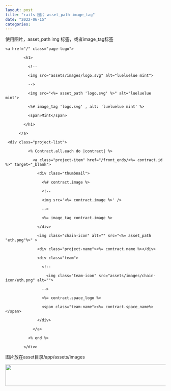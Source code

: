 ```yaml
---
layout: post
title: "rails 图片 asset_path image_tag"
date: "2022-06-15"
categories: 
---
```

<p>使用图片，asset_path img 标签，或者image_tag标签</p>

<pre>
<code>&lt;a href=&quot;/&quot; class=&quot;page-logo&quot;&gt;

&nbsp;&nbsp;&nbsp;&nbsp;&nbsp;&nbsp;&nbsp; &lt;h1&gt;

&nbsp;&nbsp;&nbsp;&nbsp;&nbsp;&nbsp;&nbsp;&nbsp;&nbsp; &lt;!--

&nbsp;&nbsp;&nbsp;&nbsp;&nbsp;&nbsp;&nbsp;&nbsp;&nbsp; &lt;img src=&quot;assets/images/logo.svg&quot; alt=&quot;lueluelue mint&quot;&gt;

&nbsp;&nbsp;&nbsp;&nbsp;&nbsp;&nbsp;&nbsp;&nbsp;&nbsp; --&gt;

&nbsp;&nbsp;&nbsp;&nbsp;&nbsp;&nbsp;&nbsp;&nbsp;&nbsp; &lt;img src=&quot;&lt;%= asset_path &#39;logo.svg&#39; %&gt;&quot; alt=&quot;lueluelue mint&quot;&gt;

&nbsp;&nbsp;&nbsp;&nbsp;&nbsp;&nbsp;&nbsp;&nbsp;&nbsp; &lt;%# image_tag &#39;logo.svg&#39; , alt: &#39;lueluelue mint&#39; %&gt;

&nbsp;&nbsp;&nbsp;&nbsp;&nbsp;&nbsp;&nbsp;&nbsp;&nbsp; &lt;span&gt;Mint&lt;/span&gt;

&nbsp;&nbsp;&nbsp;&nbsp;&nbsp;&nbsp;&nbsp; &lt;/h1&gt;

&nbsp;&nbsp;&nbsp;&nbsp;&nbsp; &lt;/a&gt;</code></pre>

<pre>
<code>&nbsp;&lt;div class=&quot;project-list&quot;&gt;

&nbsp;&nbsp;&nbsp;&nbsp;&nbsp;&nbsp;&nbsp;&nbsp;&nbsp; &lt;% Contract.all.each do |contract| %&gt;

&nbsp;&nbsp;&nbsp;&nbsp;&nbsp;&nbsp;&nbsp;&nbsp;&nbsp;&nbsp;&nbsp; &lt;a class=&quot;project-item&quot; href=&quot;/front_ends/&lt;%= contract.id %&gt;&quot; target=&quot;_blank&quot;&gt;

&nbsp;&nbsp;&nbsp;&nbsp;&nbsp;&nbsp;&nbsp;&nbsp;&nbsp;&nbsp;&nbsp;&nbsp;&nbsp; &lt;div class=&quot;thumbnail&quot;&gt;

&nbsp;&nbsp;&nbsp;&nbsp;&nbsp;&nbsp;&nbsp;&nbsp;&nbsp;&nbsp;&nbsp;&nbsp;&nbsp;&nbsp;&nbsp; &lt;%# contract.image %&gt;

&nbsp;&nbsp;&nbsp;&nbsp;&nbsp;&nbsp;&nbsp;&nbsp;&nbsp;&nbsp;&nbsp;&nbsp;&nbsp;&nbsp;&nbsp; &lt;!--

&nbsp;&nbsp;&nbsp;&nbsp;&nbsp;&nbsp;&nbsp;&nbsp;&nbsp;&nbsp;&nbsp;&nbsp;&nbsp;&nbsp;&nbsp; &lt;img src=&#39;&lt;%= contract.image %&gt;&#39; /&gt;

&nbsp;&nbsp;&nbsp;&nbsp;&nbsp;&nbsp;&nbsp;&nbsp;&nbsp;&nbsp;&nbsp;&nbsp;&nbsp;&nbsp;&nbsp; --&gt;

&nbsp;&nbsp;&nbsp;&nbsp;&nbsp;&nbsp;&nbsp;&nbsp;&nbsp;&nbsp;&nbsp;&nbsp;&nbsp;&nbsp;&nbsp; &lt;%= image_tag contract.image %&gt;

&nbsp;&nbsp;&nbsp;&nbsp;&nbsp;&nbsp;&nbsp;&nbsp;&nbsp;&nbsp;&nbsp;&nbsp;&nbsp; &lt;/div&gt;

&nbsp;&nbsp;&nbsp;&nbsp;&nbsp;&nbsp;&nbsp;&nbsp;&nbsp;&nbsp;&nbsp;&nbsp;&nbsp; &lt;img class=&quot;chain-icon&quot; alt=&quot;&quot; src=&quot;&lt;%= asset_path &quot;eth.png&quot;%&gt;&quot; &gt;

&nbsp;&nbsp;&nbsp;&nbsp;&nbsp;&nbsp;&nbsp;&nbsp;&nbsp;&nbsp;&nbsp;&nbsp;&nbsp; &lt;div class=&quot;project-name&quot;&gt;&lt;%= contract.name %&gt;&lt;/div&gt;

&nbsp;&nbsp;&nbsp;&nbsp;&nbsp;&nbsp;&nbsp;&nbsp;&nbsp;&nbsp;&nbsp;&nbsp;&nbsp; &lt;div class=&quot;team&quot;&gt;

&nbsp;&nbsp;&nbsp;&nbsp;&nbsp;&nbsp;&nbsp;&nbsp;&nbsp;&nbsp;&nbsp;&nbsp;&nbsp;&nbsp;&nbsp; &lt;!--

&nbsp;&nbsp;&nbsp;&nbsp;&nbsp;&nbsp;&nbsp;&nbsp;&nbsp;&nbsp;&nbsp;&nbsp;&nbsp;&nbsp;&nbsp;&nbsp;&nbsp; &lt;img class=&quot;team-icon&quot; src=&quot;assets/images/chain-icon/eth.png&quot; alt=&quot;&quot;&gt;

&nbsp;&nbsp;&nbsp;&nbsp;&nbsp;&nbsp;&nbsp;&nbsp;&nbsp;&nbsp;&nbsp;&nbsp;&nbsp;&nbsp;&nbsp; --&gt;

&nbsp;&nbsp;&nbsp;&nbsp;&nbsp;&nbsp;&nbsp;&nbsp;&nbsp;&nbsp;&nbsp;&nbsp;&nbsp;&nbsp;&nbsp; &lt;%= contract.space_logo %&gt;

&nbsp;&nbsp;&nbsp;&nbsp;&nbsp;&nbsp;&nbsp;&nbsp;&nbsp;&nbsp;&nbsp;&nbsp;&nbsp;&nbsp;&nbsp; &lt;span class=&quot;team-name&quot;&gt;&lt;%= contract.space_name%&gt;&lt;/span&gt;

&nbsp;&nbsp;&nbsp;&nbsp;&nbsp;&nbsp;&nbsp;&nbsp;&nbsp;&nbsp;&nbsp;&nbsp;&nbsp; &lt;/div&gt;

&nbsp;&nbsp;&nbsp;&nbsp;&nbsp;&nbsp;&nbsp;&nbsp;&nbsp;&nbsp;&nbsp; &lt;/a&gt;

&nbsp;&nbsp;&nbsp;&nbsp;&nbsp;&nbsp;&nbsp;&nbsp;&nbsp; &lt;% end %&gt;

&nbsp;&nbsp;&nbsp;&nbsp;&nbsp;&nbsp;&nbsp; &lt;/div&gt;</code></pre>

<p>图片放在asset目录/app/assets/images</p>

<p><img src="/uploads/ckeditor/pictures/30/image-20220615135258-1.png" style="height:68px; width:861px" /></p>

<p>&nbsp;</p>

